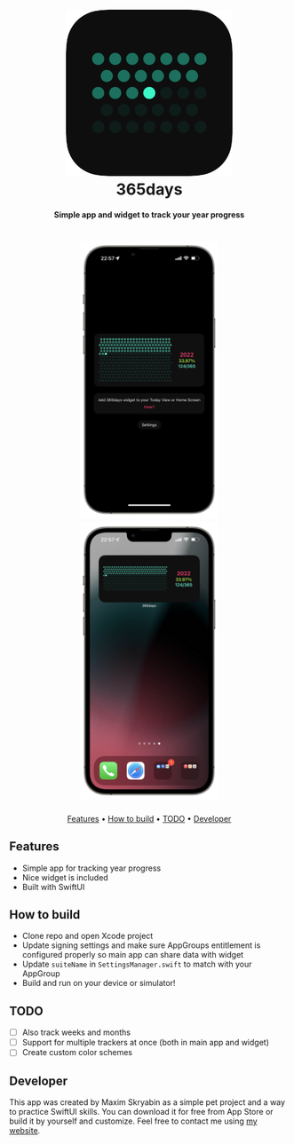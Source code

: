<h1 align="center">
  <br>
  <img src="https://raw.githubusercontent.com/moridaffy/365days-ios/master/Icon.png" alt="App Icon" width="300">
  <br>
  365days
  <br>
</h1>

<h4 align="center">Simple app and widget to track your year progress</h4>

<h1 align="center">
<img src="https://raw.githubusercontent.com/moridaffy/365days-ios/master/screenshot_app.png" width="250"> <img src="https://raw.githubusercontent.com/moridaffy/365days-ios/master/screenshot_widget.png" width="250">
</h1>

<p align="center">
  <a href="#Features">Features</a> •
  <a href="#How-to-build">How to build</a> •
  <a href="#TODO">TODO</a> •
  <a href="#Developer">Developer</a>
</p>

## Features
* Simple app for tracking year progress
* Nice widget is included
* Built with SwiftUI

## How to build
- Clone repo and open Xcode project
- Update signing settings and make sure AppGroups entitlement is configured properly so main app can share data with widget
- Update `suiteName` in `SettingsManager.swift` to match with your AppGroup
- Build and run on your device or simulator!

## TODO
- [ ] Also track weeks and months
- [ ] Support for multiple trackers at once (both in main app and widget)
- [ ] Create custom color schemes

## Developer
This app was created by Maxim Skryabin as a simple pet project and a way to practice SwiftUI skills. You can download it for free from App Store or build it by yourself and customize. Feel free to contact me using <a href="https://mxm.codes/contact-en/">my website</a>.
